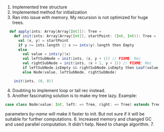 1. Implemented tree structure
2. Implemented method for initialization
3. Ran into issue with memory. My recursion is not optimized for huge trees.
```scala
  def apply(ints: Array[Array[Int]]): Tree =
    def init(ints: Array[Array[Int]], startPoint: (Int, Int)): Tree =
      val (x, y) = startPoint
      if y >= ints.length || x >= ints(y).length then Empty
      else
        val value = ints(y)(x)
        val leftSubNode = init(ints, (x, y + 1)) // FIXME: Rec 
        val rightSubNode = init(ints, (x + 1, y + 1)) // FIXME: Rec
        if leftSubNode.isEmpty && rightSubNode.isEmpty then Leaf(value)
        else Node(value, leftSubNode, rightSubNode)

    init(ints, (0, 0))
```
4. Doubting to implement loop or tail rec instead.
5. Another fascinating solution is to make my tree lazy. 
  Example: 
```scala
case class Node(value: Int, left: => Tree, right: => Tree) extends Tree
```
parameters _by-name_ will make it faster to init. But not sure if it will be suitable for further computations.
6. Increased memory and changed GC and used parallel computation. It didn't help. Need to change algorithm. 
7. 
